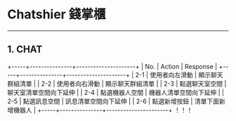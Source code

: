 # Chatshier 錢掌櫃
------------
## **1. CHAT**
+-----+---------------+---------------------+
| No. | Action        | Response            |
+-----+---------------+---------------------+
| 2-1 | 使用者向左滑動 | 顯示聊天群組清單      |
| 2-2 | 使用者向右滑動 | 顯示聊天群組清單      |
| 2-3 | 點選聊天室空間 | 聊天室清單空間向下延伸 |
| 2-4 | 點選機器人空間 | 機器人清單空間向下延伸 |
| 2-5 | 點選訊息空間   | 訊息清單空間向下延伸   |
| 2-6 | 點選新增按鈕   | 清單下面新增機器人     |
+-----+---------------+----------------------+
！！！